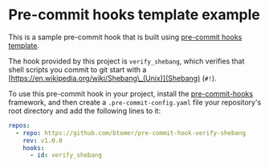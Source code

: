 # Pre-commit hooks template example

This is a sample pre-commit hook that is built using [pre-commit hooks template](https://github.com/btomer/pre-commit-hooks-template).

The hook provided by this project is `verify_shebang`, which verifies that shell scripts you commit to git start with a [https://en.wikipedia.org/wiki/Shebang\_(Unix)](Shebang) (`#!`).

To use this pre-commit hook in your project, install the [pre-commit-hooks](https://pre-commit.com) framework, and then create a `.pre-commit-config.yaml` file your repository's root directory and add the following lines to it:

```yaml
repos:
  - repo: https://github.com/btomer/pre-commit-hook-verify-shebang
    rev: v1.0.0
    hooks:
      - id: verify_shebang
```
